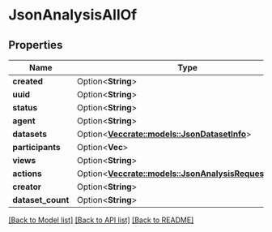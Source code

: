 # JsonAnalysisAllOf

## Properties

Name | Type | Description | Notes
------------ | ------------- | ------------- | -------------
**created** | Option<**String**> |  | [optional]
**uuid** | Option<**String**> |  | [optional]
**status** | Option<**String**> |  | [optional]
**agent** | Option<**String**> |  | [optional]
**datasets** | Option<[**Vec<crate::models::JsonDatasetInfo>**](json_DatasetInfo.md)> |  | [optional]
**participants** | Option<**Vec<String>**> |  | [optional]
**views** | Option<**String**> |  | [optional]
**actions** | Option<[**Vec<crate::models::JsonAnalysisRequestAction>**](json_AnalysisRequestAction.md)> |  | [optional]
**creator** | Option<**String**> |  | [optional]
**dataset_count** | Option<**String**> |  | [optional]

[[Back to Model list]](../README.md#documentation-for-models) [[Back to API list]](../README.md#documentation-for-api-endpoints) [[Back to README]](../README.md)



